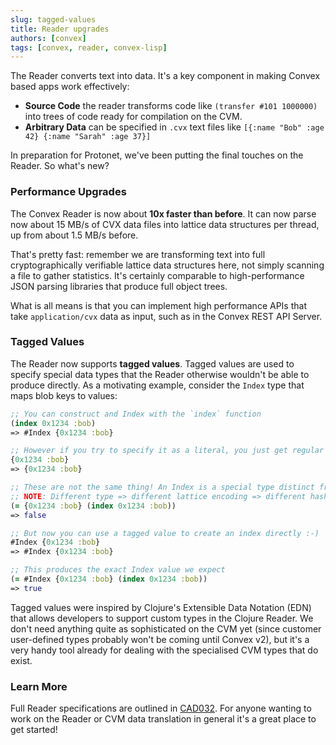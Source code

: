 ```yaml
---
slug: tagged-values
title: Reader upgrades
authors: [convex]
tags: [convex, reader, convex-lisp]
---
```


The Reader converts text into data. It's a key component in making Convex based apps work effectively:

- **Source Code** the reader transforms code like `(transfer #101 1000000)` into trees of code ready for compilation on the CVM.
- **Arbitrary Data** can be specified in `.cvx` text files like `[{:name "Bob" :age 42} {:name "Sarah" :age 37}]`

In preparation for Protonet, we've been putting the final touches on the Reader. So what's new?

<!-- truncate -->

### Performance Upgrades

The Convex Reader is now about **10x faster than before**. It can now parse now about 15 MB/s of CVX data files into lattice data structures per thread, up from about 1.5 MB/s before. 

That's pretty fast: remember we are transforming text into full cryptographically verifiable lattice data structures here, not simply scanning a file to gather statistics. It's certainly comparable to high-performance JSON parsing libraries that produce full object trees.

What is all means is that you can implement high performance APIs that take `application/cvx` data as input, such as in the Convex REST API Server.

### Tagged Values

The Reader now supports **tagged values**. Tagged values are used to specify special data types that the Reader otherwise wouldn't be able to produce directly. As a motivating example, consider the `Index` type that maps blob keys to values:

```clojure
;; You can construct and Index with the `index` function
(index 0x1234 :bob)
=> #Index {0x1234 :bob}

;; However if you try to specify it as a literal, you just get regular map:
{0x1234 :bob}
=> {0x1234 :bob}

;; These are not the same thing! An Index is a special type distinct from a map
;; NOTE: Different type => different lattice encoding => different hash => not equal!
(= {0x1234 :bob} (index 0x1234 :bob))
=> false

;; But now you can use a tagged value to create an index directly :-)
#Index {0x1234 :bob}
=> #Index {0x1234 :bob}

;; This produces the exact Index value we expect
(= #Index {0x1234 :bob} (index 0x1234 :bob))
=> true
```

Tagged values were inspired by Clojure's Extensible Data Notation (EDN) that allows developers to support custom types in the Clojure Reader. We don't need anything quite as sophisticated on the CVM yet (since customer user-defined types probably won't be coming until Convex v2), but it's a very handy tool already for dealing with the specialised CVM types that do exist.

### Learn More

Full Reader specifications are outlined in [CAD032](/docs/cad/032_reader). For anyone wanting to work on the Reader or CVM data translation in general it's a great place to get started! 
